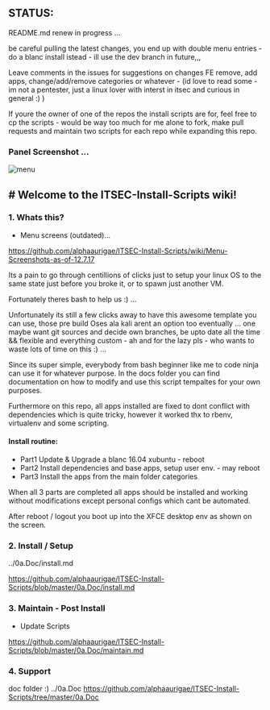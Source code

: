 ## STATUS: 


README.md renew in progress ...

be careful pulling the latest changes, you end up with double menu entries - do a blanc install istead - ill use the dev branch in future,,,

Leave comments in the issues for suggestions on changes FE remove, add apps, change/add/remove categories or whatever - (id love to read some - im not a pentester, just a linux lover with interst in itsec and curious in general :) ) 

If youre the owner of one of the repos the install scripts are for, feel free to cp the scripts - would be way too much for me alone to fork, make pull requests and maintain two scripts for each repo while expanding this repo.


### Panel Screenshot ...
![menu](http://i.imgur.com/hUs1wM1.png)

## # Welcome to the ITSEC-Install-Scripts wiki!

### 1. Whats this?

- Menu screens (outdated)...

https://github.com/alphaaurigae/ITSEC-Install-Scripts/wiki/Menu-Screenshots-as-of-12.7.17

Its a pain to go through centillions of clicks just to setup your linux OS to the same state just before you broke it, or to spawn just another VM.

Fortunately theres bash to help us :) ...

Unfortunately its still a few clicks away to have this awesome template you can use, those pre build Oses ala kali arent an option too eventually ...
 one maybe want git sources and decide own branches, be upto date all the time && flexible and everything custom - ah and for the lazy pls - who wants to waste lots of time on this :) ...

Since its super simple, everybody from bash beginner like me to code ninja can use it for whatever purpose.
In the docs folder you can find documentation on how to modify and use this script tempaltes for your own purposes.

Furthermore on this repo, all apps installed are fixed to dont conflict with dependencies which is quite tricky, however it worked thx to rbenv, virtualenv and some scripting. 

#### Install routine:

- Part1 Update & Upgrade a blanc 16.04 xubuntu - reboot
- Part2 Install dependencies and base apps, setup user env. - may reboot
- Part3 Install the apps from the main folder categories

When all 3 parts are completed all apps should be installed and working without modifications except personal configs which cant be automated.

After reboot / logout you boot up into the XFCE desktop env as shown on the screen.


### 2. Install / Setup

../0a.Doc/install.md


https://github.com/alphaaurigae/ITSEC-Install-Scripts/blob/master/0a.Doc/install.md


### 3. Maintain - Post Install

- Update Scripts

https://github.com/alphaaurigae/ITSEC-Install-Scripts/blob/master/0a.Doc/maintain.md

### 4. Support

 doc folder :)
 ../0a.Doc
https://github.com/alphaaurigae/ITSEC-Install-Scripts/tree/master/0a.Doc
